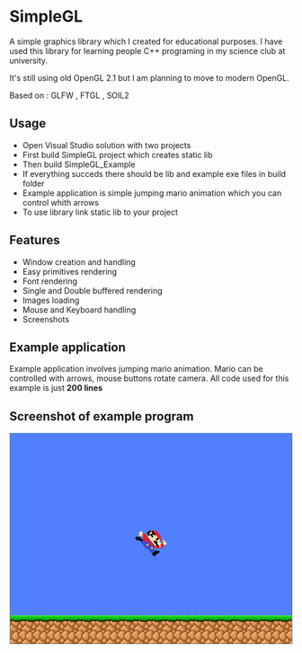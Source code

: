 # SimpleGL

A simple graphics library which I created for educational purposes. I have used this library for learning people C++ programing in my science club at university.

It's still using old OpenGL 2.1 but I am planning to move to modern OpenGL.

Based on : GLFW , FTGL , SOIL2

## Usage
- Open Visual Studio solution with two projects
- First build SimpleGL project which creates static lib
- Then build SimpleGL_Example
- If everything succeds there should be lib and example exe files in build folder
- Example application is simple jumping mario animation which you can control whith arrows
- To use library link static lib to your project

## Features
- Window creation and handling
- Easy primitives rendering
- Font rendering
- Single and Double buffered rendering
- Images loading
- Mouse and Keyboard handling
- Screenshots

## Example application

Example application involves jumping mario animation. Mario can be controlled with arrows, mouse buttons rotate camera.
All code used for this example is just **200 lines**

## Screenshot of example program

![Screenshot](Screenshots/example.png)

